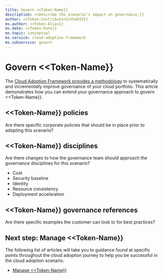 ```yaml
---
title: Govern <<Token-Name}}
description: <<Describe the scenario's impact on governance.}}
author: <<Token-ContributorGithubId}}
ms.author: <<Token-Alias}}
ms.date: <<Token-Date}}
ms.topic: conceptual
ms.service: cloud-adoption-framework
ms.subservice: govern
---
```


# Govern <<Token-Name}}

The [Cloud Adoption Framework provides a methodology](../../govern/index.md) to systematically and incrementally improve governance of your cloud portfolio. This article demonstrates how you can extend your governance approach to govern <<Token-Name}}.

## <<Token-Name}} policies

Are there specific corporate policies that should be in place prior to adopting this scenario?

## <<Token-Name}} disciplines

Are there changes to how the governance team should approach the governance disciplines for this scenario?

- Cost
- Security baseline
- Identity
- Resource consistency
- Deployment acceleration

## <<Token-Name}} governance references

Are there specific examples the customer can look to for best practices?

## Next step: Manage <<Token-Name}}

The following list of articles will take you to guidance found at specific points throughout the cloud adoption journey to help you be successful in the cloud adoption scenario.

- [Manage <<Token-Name}}](./manage.md)
